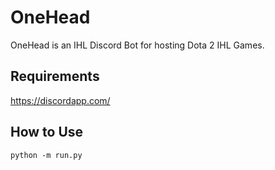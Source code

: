 # **OneHead**

OneHead is an IHL Discord Bot for hosting Dota 2 IHL Games.

## Requirements
https://discordapp.com/

## How to Use

`python -m run.py`

